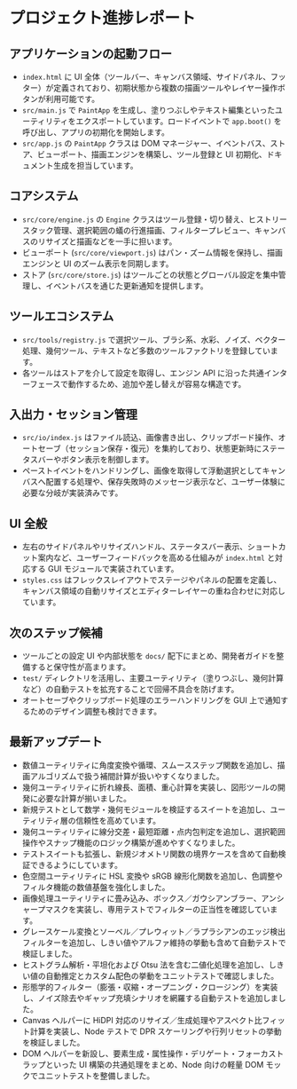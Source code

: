 # プロジェクト進捗レポート

## アプリケーションの起動フロー
- `index.html` に UI 全体（ツールバー、キャンバス領域、サイドパネル、フッター）が定義されており、初期状態から複数の描画ツールやレイヤー操作ボタンが利用可能です。
- `src/main.js` で `PaintApp` を生成し、塗りつぶしやテキスト編集といったユーティリティをエクスポートしています。ロードイベントで `app.boot()` を呼び出し、アプリの初期化を開始します。
- `src/app.js` の `PaintApp` クラスは DOM マネージャー、イベントバス、ストア、ビューポート、描画エンジンを構築し、ツール登録と UI 初期化、ドキュメント生成を担当しています。

## コアシステム
- `src/core/engine.js` の `Engine` クラスはツール登録・切り替え、ヒストリースタック管理、選択範囲の蟻の行進描画、フィルタープレビュー、キャンバスのリサイズと描画などを一手に担います。
- ビューポート (`src/core/viewport.js`) はパン・ズーム情報を保持し、描画エンジンと UI のズーム表示を同期します。
- ストア (`src/core/store.js`) はツールごとの状態とグローバル設定を集中管理し、イベントバスを通じた更新通知を提供します。

## ツールエコシステム
- `src/tools/registry.js` で選択ツール、ブラシ系、水彩、ノイズ、ベクター処理、幾何ツール、テキストなど多数のツールファクトリを登録しています。
- 各ツールはストアを介して設定を取得し、エンジン API に沿った共通インターフェースで動作するため、追加や差し替えが容易な構造です。

## 入出力・セッション管理
- `src/io/index.js` はファイル読込、画像書き出し、クリップボード操作、オートセーブ（セッション保存・復元）を集約しており、状態更新時にステータスバーやボタン表示を制御します。
- ペーストイベントをハンドリングし、画像を取得して浮動選択としてキャンバスへ配置する処理や、保存失敗時のメッセージ表示など、ユーザー体験に必要な分岐が実装済みです。

## UI 全般
- 左右のサイドパネルやリサイズハンドル、ステータスバー表示、ショートカット案内など、ユーザーフィードバックを高める仕組みが `index.html` と対応する GUI モジュールで実装されています。
- `styles.css` はフレックスレイアウトでステージやパネルの配置を定義し、キャンバス領域の自動リサイズとエディターレイヤーの重ね合わせに対応しています。

## 次のステップ候補
- ツールごとの設定 UI や内部状態を `docs/` 配下にまとめ、開発者ガイドを整備すると保守性が高まります。
- `test/` ディレクトリを活用し、主要ユーティリティ（塗りつぶし、幾何計算など）の自動テストを拡充することで回帰不具合を防げます。
- オートセーブやクリップボード処理のエラーハンドリングを GUI 上で通知するためのデザイン調整も検討できます。

## 最新アップデート
- 数値ユーティリティに角度変換や循環、スムースステップ関数を追加し、描画アルゴリズムで扱う補間計算が扱いやすくなりました。
- 幾何ユーティリティに折れ線長、面積、重心計算を実装し、図形ツールの開発に必要な計算が揃いました。
- 新規テストとして数学・幾何モジュールを検証するスイートを追加し、ユーティリティ層の信頼性を高めています。
- 幾何ユーティリティに線分交差・最短距離・点内包判定を追加し、選択範囲操作やスナップ機能のロジック構築が進めやすくなりました。
- テストスイートも拡張し、新規ジオメトリ関数の境界ケースを含めて自動検証できるようにしています。
- 色空間ユーティリティに HSL 変換や sRGB 線形化関数を追加し、色調整やフィルタ機能の数値基盤を強化しました。
- 画像処理ユーティリティに畳み込み、ボックス／ガウシアンブラー、アンシャープマスクを実装し、専用テストでフィルターの正当性を確認しています。
- グレースケール変換とソーベル／プレウィット／ラプラシアンのエッジ検出フィルターを追加し、しきい値やアルファ維持の挙動も含めて自動テストで検証しました。
- ヒストグラム解析・平坦化および Otsu 法を含む二値化処理を追加し、しきい値の自動推定とカスタム配色の挙動をユニットテストで確認しました。
- 形態学的フィルター（膨張・収縮・オープニング・クロージング）を実装し、ノイズ除去やギャップ充填シナリオを網羅する自動テストを追加しました。
- Canvas ヘルパーに HiDPI 対応のリサイズ／生成処理やアスペクト比フィット計算を実装し、Node テストで DPR スケーリングや行列リセットの挙動を検証しました。
- DOM ヘルパーを新設し、要素生成・属性操作・デリゲート・フォーカストラップといった UI 構築の共通処理をまとめ、Node 向けの軽量 DOM モックでユニットテストを整備しました。

